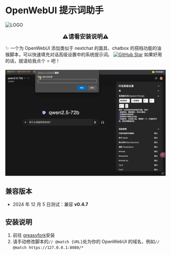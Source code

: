 # OpenWebUI 提示词助手

![LOGO](https://socialify.git.ci/susmouse/open-webui-prompt-helper/image?description=1&descriptionEditable=%F0%9F%90%92%20%E4%B8%BAopen-webui%E5%BC%80%E5%8F%91%E7%9A%84%E4%B8%80%E4%B8%AA%E6%B2%B9%E7%8C%B4%E8%84%9A%E6%9C%AC%0A%E7%94%A8%E4%BA%8E%E5%BF%AB%E6%8D%B7%E8%BE%93%E5%85%A5%E5%AF%B9%E8%AF%9D%E9%AB%98%E7%BA%A7%E8%AE%BE%E7%BD%AE%E4%B8%AD%E7%9A%84%E7%B3%BB%E7%BB%9F%E6%8F%90%E7%A4%BA%E8%AF%8D%E3%80%82%20%F0%9F%A4%96&font=Jost&language=1&logo=https%3A%2F%2Fs2.loli.net%2F2024%2F12%2F05%2FlrYpNuECMKzHwOb.png&name=1&owner=1&pattern=Floating%20Cogs&theme=Light)

<div style="text-align: center;font-size: large;"><b>⚠️请看安装说明⚠️</b></div>

✨ 一个为 OpenWebUI 添加类似于 nextchat 的面具、chatbox 的搭档功能的油猴脚本，可以快速填充对话高级设置中的系统提示词。
[![GitHub Star](https://img.shields.io/github/stars/susmouse/open-webui-prompt-helper.svg?style=flat-square&label=Star&color=4285dd&logo=github)](https://github.com/susmouse/open-webui-prompt-helper) 如果好用的话，就请给我点个 ⭐ 吧！

![截图](https://github.com/susmouse/open-webui-prompt-helper/blob/main/assets/example.png?raw=true)

## 兼容版本

- 2024 年 12 月 5 日测试：兼容 **v0.4.7**

## 安装说明

1. 前往 [greasyfork](https://greasyfork.org/zh-CN/scripts/519865)安装
2. 请手动修改脚本的`// @match {URL}`处为你的 OpenWebUI 的域名，例如`// @match https://127.0.0.1:8080/*`
